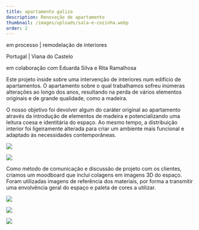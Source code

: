 ```yaml
---
title: apartamento galiza
description: Renovação de apartamento
thumbnail: /images/uploads/sala-e-cozinha.webp
order: 2
---
```


<section class="section-bottom-aligned">

em processo | remodelação de interiores

Portugal | Viana do Castelo

em colaboração com Eduarda Silva e Rita Ramalhosa
</section>


<section class="section-top-aligned">



Este projeto inside sobre uma intervenção de interiores num edifício de apartamentos. O apartamento sobre o qual trabalhamos sofreu inúmeras alterações ao longo dos anos, resultando na perda de vários elementos originais e de grande qualidade, como a madeira.

O nosso objetivo foi devolver algum do caráter original ao apartamento através da introdução de elementos de madeira e potencializando uma leitura coesa e identitária do espaço. Ao mesmo tempo, a distribuição interior foi ligeiramente alterada para criar um ambiente mais funcional e adaptado às necessidades contemporâneas.

</section>

![](/images/uploads/20241104_alteração-final_estudo-prévio-dragged-.webp)

![](/images/uploads/portfolio-projeto-viana_2024.12.31_execuçao.webp)

<section class="section-undefined-aligned">

Como método de comunicação e discussão de projeto com os clientes, criamos um moodboard que inclui colagens em imagens 3D do espaço. Foram utilizadas imagens de referência dos materiais, por forma a transmitir uma envolvência geral do espaço e paleta de cores a utilizar.

</section>

![](/images/uploads/sala-e-cozinha.webp)

![](/images/uploads/átrio.webp)

![](/images/uploads/tiff-20241122_reunião-moodboard_sofia-e-bernardo-10-dragged-copy.webp)
